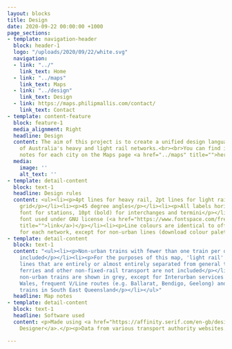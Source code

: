 ```yaml
---
layout: blocks
title: Design
date: 2020-09-22 00:00:00 +1000
page_sections:
- template: navigation-header
  block: header-1
  logo: "/uploads/2020/09/22/white.svg"
  navigation:
  - link: "../"
    link_text: Home
  - link: "../maps"
    link_text: Maps
  - link: "../design"
    link_text: Design
  - link: https://maps.philipmallis.com/contact/
    link_text: Contact
- template: content-feature
  block: feature-1
  media_alignment: Right
  headline: Design
  content: The aim of this project is to create a unified design language for all
    of Australia's heavy and light rail networks.<br><br>You can find individual design
    notes for each city on the Maps page <a href="../maps" title="">here</a>.
  media:
    image: ''
    alt_text: ''
- template: detail-content
  block: text-1
  headline: Design rules
  content: <ul><li><p>4pt lines for heavy rail, 2pt lines for light rail</p></li><li><p>6pt
    grid</p></li><li><p>45 degree angles</p></li><li><p>All labels horizontal</p></li><li><p>8pt
    font for stations, 10pt (bold) for interchanges and termini</p></li><li><p>Freesans
    font used under GNU license (<a href="https://www.fontspace.com/freesans-font-f13276"
    title="">link</a>)</p></li><li><p>Line colours are identical to official allocations
    for each network, except for non-urban lines (download colour palettes used here)</p></li></ul>
- template: detail-content
  block: text-1
  content: "<ul><li><p>Non-urban trains with fewer than one train per day are not
    included</p></li><li><p>For the purposes of this map, 'light rail' only includes
    lines that are entirely or almost entirely separated from general traffic</p></li><li><p>Buses,
    ferries and other non-fixed-rail transport are not included</p></li><li><p>All
    non-urban trains are shown in grey, except for Interurban services in New South
    Wales, frequent V/Line routes (e.g. Ballarat, Bendigo, Geelong) and intercity
    trains in South East Queensland</p></li></ul>"
  headline: Map notes
- template: detail-content
  block: text-1
  headline: Software used
  content: <p>Made using <a href="https://affinity.serif.com/en-gb/designer/" title="">Affinity
    Designer</a>.</p><p>Data from various transport authority websites.</p>

---
```

